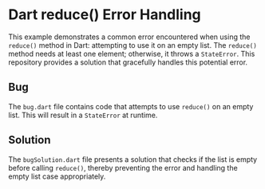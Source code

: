# Dart reduce() Error Handling

This example demonstrates a common error encountered when using the `reduce()` method in Dart: attempting to use it on an empty list. The `reduce()` method needs at least one element; otherwise, it throws a `StateError`.  This repository provides a solution that gracefully handles this potential error.

## Bug
The `bug.dart` file contains code that attempts to use `reduce()` on an empty list. This will result in a `StateError` at runtime.

## Solution
The `bugSolution.dart` file presents a solution that checks if the list is empty before calling `reduce()`, thereby preventing the error and handling the empty list case appropriately.
